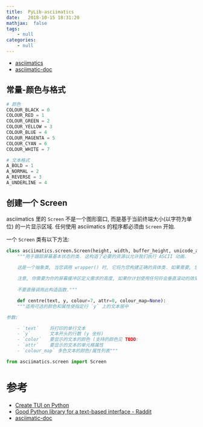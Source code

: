 ```yaml
---
title:  PyLib-asciimatics
date:   2018-10-15 18:31:20
mathjax:  false
tags:
    - null
categories:
    - null
---
```


- [asciimatics](https://github.com/peterbrittain/asciimatics)
- [asciimatic-doc](https://asciimatics.readthedocs.io/en/stable/)

## 常量-颜色与格式

```python
# 颜色
COLOUR_BLACK = 0
COLOUR_RED = 1
COLOUR_GREEN = 2
COLOUR_YELLOW = 3
COLOUR_BLUE = 4
COLOUR_MAGENTA = 5
COLOUR_CYAN = 6
COLOUR_WHITE = 7

# 文本格式
A_BOLD = 1
A_NORMAL = 2
A_REVERSE = 3
A_UNDERLINE = 4
```

## 创建一个 Screen

asciimatics 里的 `Screen` 不是一个图形窗口, 而是基于当前终端大小(以字符为单位) 的一片显示区域. 任何使用 asciimatics 的程序都必须由 `Screen` 开始.

一个 `Screen` 类有以下方法:

```python
class asciimatics.screen.Screen(height, width, buffer_height, unicode_aware):
    """用于跟踪屏幕基本状态的类. 这构造了必要的资源以允许我们执行 ASCII 动画.

    这是一个抽象类, 当您调用 wrapper() 时, 它将为您构建正确的具体类. 如果需要, 您可以使用 open() 和 close() 方法对结构进行更精细的控制并整理.
    
    注意, 你需要为你的屏幕缓冲区定义需求的高度, 如果你计划使用任何将会垂直滚动的效果, 这非常重要. 它必须足够大才能处理所选效果的完整滚动
    
    不要直接调用此构造函数."""

    def centre(text, y, colour=7, attr=0, colour_map=None):
    """适用可选的颜色和属性使指定行 `y` 上的文本居中

参数:

    - `text`    将打印的单行文本
    - `y`       文本开头的行数 (y 坐标)
    - `color`   要显示的文本的颜色 (支持的颜色见 TODO:
    - `attr`    要显示的文本的单元格属性
    - `colour_map` 多色文本的颜色/属性列表"""

```

```python
from asciimatics.screen import Screen
```

# 参考

- [Create TUI on Python](medium.com/@bad_day/create-tui-on-python-71377849879d)
- [Good Python library for a text-based interface - Raddit](www.reddit.com/r/Python/comments/5gd3jd/good_python_library_for_a_text_based_interface/)
- [asciimatic-doc](https://asciimatics.readthedocs.io/en/stable/)
